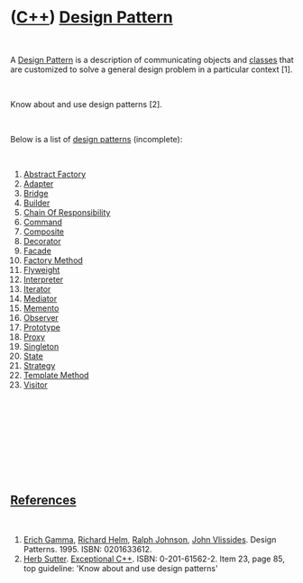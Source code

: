 



 

 

 

 

 

([C++](Cpp.md)) [Design Pattern](CppDesignPattern.md)
=======================================================

 

A [Design Pattern](CppDesignPattern.md) is a description of
communicating objects and [classes](CppClass.md) that are customized to
solve a general design problem in a particular context \[1\].

 

Know about and use design patterns \[2\].

 

Below is a list of [design patterns](CppDesignPattern.md) (incomplete):

 

1.  [Abstract Factory](CppAbstractFactoryDesignPattern.md)
2.  [Adapter](CppAdapterDesignPattern.md)
3.  [Bridge](CppBridgeDesignPattern.md)
4.  [Builder](CppDesignPatternBuilder.md)
5.  [Chain Of Responsibility](CppChainOfResponsibilityDesignPattern.md)
6.  [Command](CppCommandDesignPattern.md)
7.  [Composite](CppCompositeDesignPattern.md)
8.  [Decorator](CppDecoratorDesignPattern.md)
9.  [Facade](CppFacadeDesignPattern.md)
10. [Factory Method](CppFactoryMethodDesignPattern.md)
11. [Flyweight](CppFlyweightDesignPattern.md)
12. [Interpreter](CppInterpreterDesignPattern.md)
13. [Iterator](CppIteratorDesignPattern.md)
14. [Mediator](CppMediatorDesignPattern.md)
15. [Memento](CppMementoDesignPattern.md)
16. [Observer](CppObserverDesignPattern.md)
17. [Prototype](CppPrototypeDesignPattern.md)
18. [Proxy](CppProxyDesignPattern.md)
19. [Singleton](CppSingletonDesignPattern.md)
20. [State](CppStateDesignPattern.md)
21. [Strategy](CppStrategyDesignPattern.md)
22. [Template Method](CppTemplateMethodDesignPattern.md)
23. [Visitor](CppVisitorDesignPattern.md)

 

 

 

 

 

[References](CppReferences.md)
-------------------------------

 

1.  [Erich Gamma](CppErichGamma.md), [Richard
    Helm](CppRichardHelm.md), [Ralph Johnson](CppRalphJohnson.md),
    [John Vlissides](CppJohnVlissides.md). Design Patterns. 1995.
    ISBN: 0201633612.
2.  [Herb Sutter](CppHerbSutter.md). [Exceptional
    C++](CppExceptionalCpp.md). ISBN: 0-201-61562-2. Item 23, page 85,
    top guideline: 'Know about and use design patterns'

 

 

 

 

 





 



